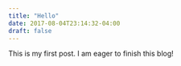```yaml
---
title: "Hello"
date: 2017-08-04T23:14:32-04:00
draft: false
---
```

This is my first post. I am eager to finish this blog!
